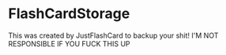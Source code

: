 # FlashCardStorage
This was created by JustFlashCard to backup your shit! I'M NOT RESPONSIBLE IF YOU FUCK THIS UP
